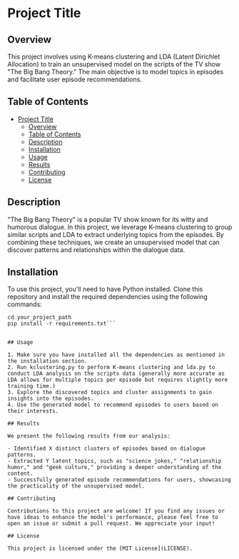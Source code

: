 # Project Title

## Overview

This project involves using K-means clustering and LDA (Latent Dirichlet Allocation) to train an unsupervised model on the scripts of the TV show "The Big Bang Theory." The main objective is to model topics in episodes and facilitate user episode recommendations.

## Table of Contents

- [Project Title](#project-title)
  - [Overview](#overview)
  - [Table of Contents](#table-of-contents)
  - [Description](#description)
  - [Installation](#installation)
  - [Usage](#usage)
  - [Results](#results)
  - [Contributing](#contributing)
  - [License](#license)

## Description

"The Big Bang Theory" is a popular TV show known for its witty and humorous dialogue. In this project, we leverage K-means clustering to group similar scripts and LDA to extract underlying topics from the episodes. By combining these techniques, we create an unsupervised model that can discover patterns and relationships within the dialogue data.

## Installation

To use this project, you'll need to have Python installed. Clone this repository and install the required dependencies using the following commands:

```git clone https://github.com/your_username/thebigbangtheoryproj.git
cd your_project_path
pip install -r requirements.txt```


## Usage

1. Make sure you have installed all the dependencies as mentioned in the installation section.
2. Run kclustering.py to perform K-means clustering and lda.py to conduct LDA analysis on the scripts data (generally more accurate as LDA allows for multiple topics per episode but requires slightly more training time.)
3. Explore the discovered topics and cluster assignments to gain insights into the episodes.
4. Use the generated model to recommend episodes to users based on their interests.

## Results

We present the following results from our analysis:

- Identified X distinct clusters of episodes based on dialogue patterns.
- Extracted Y latent topics, such as "science jokes," "relationship humor," and "geek culture," providing a deeper understanding of the content.
- Successfully generated episode recommendations for users, showcasing the practicality of the unsupervised model.

## Contributing

Contributions to this project are welcome! If you find any issues or have ideas to enhance the model's performance, please feel free to open an issue or submit a pull request. We appreciate your input!

## License

This project is licensed under the [MIT License](LICENSE).
